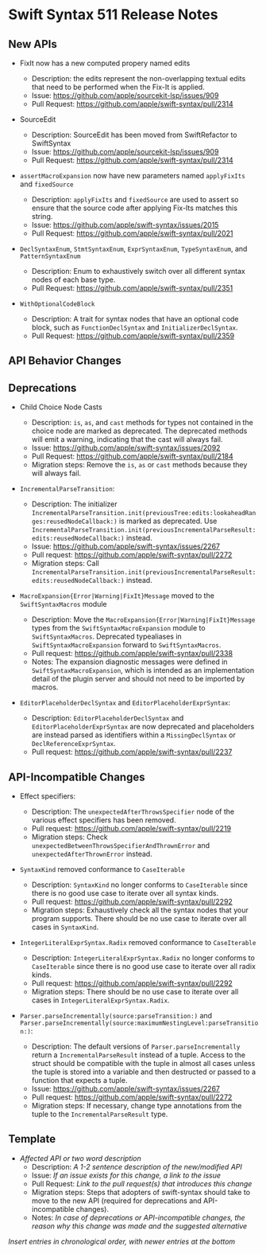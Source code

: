 # Swift Syntax 511 Release Notes

## New APIs
- FixIt now has a new computed propery named edits
  - Description: the edits represent the non-overlapping textual edits that need to be performed when the Fix-It is applied.
  - Issue: https://github.com/apple/sourcekit-lsp/issues/909
  - Pull Request: https://github.com/apple/swift-syntax/pull/2314

- SourceEdit
  - Description: SourceEdit has been moved from SwiftRefactor to SwiftSyntax
  - Issue: https://github.com/apple/sourcekit-lsp/issues/909
  - Pull Request: https://github.com/apple/swift-syntax/pull/2314

- `assertMacroExpansion` now have new parameters named `applyFixIts` and `fixedSource`
  - Description: `applyFixIts` and `fixedSource` are used to assert so ensure that the source code after applying Fix-Its matches this string.
  - Issue: https://github.com/apple/swift-syntax/issues/2015
  - Pull Request: https://github.com/apple/swift-syntax/pull/2021

- `DeclSyntaxEnum`, `StmtSyntaxEnum`, `ExprSyntaxEnum`, `TypeSyntaxEnum`, and `PatternSyntaxEnum`
  - Description: Enum to exhaustively switch over all different syntax nodes of each base type.
  - Pull Request: https://github.com/apple/swift-syntax/pull/2351

- `WithOptionalCodeBlock`
  - Description: A trait for syntax nodes that have an optional code block, such as `FunctionDeclSyntax` and `InitializerDeclSyntax`.
  - Pull Request: https://github.com/apple/swift-syntax/pull/2359

## API Behavior Changes

## Deprecations
  
- Child Choice Node Casts
  - Description: `is`, `as`, and `cast` methods for types not contained in the choice node are marked as deprecated. The deprecated methods will emit a warning, indicating that the cast will always fail.
  - Issue: https://github.com/apple/swift-syntax/issues/2092
  - Pull Request: https://github.com/apple/swift-syntax/pull/2184
  - Migration steps: Remove the `is`, `as` or `cast` methods because they will always fail.

- `IncrementalParseTransition`:
  - Description: The initializer `IncrementalParseTransition.init(previousTree:edits:lookaheadRanges:reusedNodeCallback:)` is marked as deprecated. Use `IncrementalParseTransition.init(previousIncrementalParseResult:edits:reusedNodeCallback:)` instead.
  - Issue: https://github.com/apple/swift-syntax/issues/2267
  - Pull request: https://github.com/apple/swift-syntax/pull/2272
  - Migration steps: Call `IncrementalParseTransition.init(previousIncrementalParseResult:edits:reusedNodeCallback:)` instead.

- `MacroExpansion{Error|Warning|FixIt}Message` moved to the `SwiftSyntaxMacros` module
  - Description: Move the `MacroExpansion{Error|Warning|FixIt}Message` types from the `SwiftSyntaxMacroExpansion` module to `SwiftSyntaxMacros`. Deprecated typealiases in `SwiftSyntaxMacroExpansion` forward to `SwiftSyntaxMacros`.
  - Pull request: https://github.com/apple/swift-syntax/pull/2338
  - Notes: The expansion diagnostic messages were defined in `SwiftSyntaxMacroExpansion`, which is intended as an implementation detail of the plugin server and should not need to be imported by macros.  

- `EditorPlaceholderDeclSyntax` and `EditorPlaceholderExprSyntax`:
  - Description: `EditorPlaceholderDeclSyntax` and `EditorPlaceholderExprSyntax` are now deprecated and placeholders are instead parsed as identifiers within a `MissingDeclSyntax` or `DeclReferenceExprSyntax`.
  - Pull request: https://github.com/apple/swift-syntax/pull/2237

## API-Incompatible Changes

- Effect specifiers:
  - Description: The `unexpectedAfterThrowsSpecifier` node of the various effect specifiers has been removed.
  - Pull request: https://github.com/apple/swift-syntax/pull/2219
  - Migration steps: Check `unexpectedBetweenThrowsSpecifierAndThrownError` and `unexpectedAfterThrownError` instead. 

- `SyntaxKind` removed conformance to `CaseIterable`
  - Description: `SyntaxKind` no longer conforms to `CaseIterable` since there is no good use case to iterate over all syntax kinds. 
  - Pull request: https://github.com/apple/swift-syntax/pull/2292 
  - Migration steps: Exhaustively check all the syntax nodes that your program supports. There should be no use case to iterate over all cases in `SyntaxKind`.

- `IntegerLiteralExprSyntax.Radix` removed conformance to `CaseIterable`
  - Description: `IntegerLiteralExprSyntax.Radix` no longer conforms to `CaseIterable` since there is no good use case to iterate over all radix kinds. 
  - Pull request: https://github.com/apple/swift-syntax/pull/2292
  - Migration steps: There should be no use case to iterate over all cases in `IntegerLiteralExprSyntax.Radix`.

- `Parser.parseIncrementally(source:parseTransition:)` and `Parser.parseIncrementally(source:maximumNestingLevel:parseTransition:)`:
  - Description: The default versions of `Parser.parseIncrementally` return a `IncrementalParseResult` instead of a tuple. Access to the struct should be compatible with the tuple in almost all cases unless the tuple is stored into a variable and then destructed or passed to a function that expects a tuple.
  - Issue: https://github.com/apple/swift-syntax/issues/2267
  - Pull request: https://github.com/apple/swift-syntax/pull/2272
  - Migration steps: If necessary, change type annotations from the tuple to the `IncrementalParseResult` type.

## Template

- *Affected API or two word description*
  - Description: *A 1-2 sentence description of the new/modified API*
  - Issue: *If an issue exists for this change, a link to the issue*
  - Pull Request: *Link to the pull request(s) that introduces this change*
  - Migration steps: Steps that adopters of swift-syntax should take to move to the new API (required for deprecations and API-incompatible changes).
  - Notes: *In case of deprecations or API-incompatible changes, the reason why this change was made and the suggested alternative*

*Insert entries in chronological order, with newer entries at the bottom*
